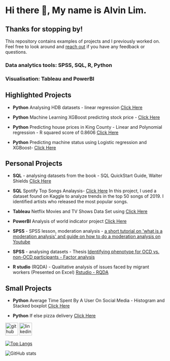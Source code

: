 # Hi there 👋, My name is Alvin Lim. 
## Thanks for stopping by!
This repository contains examples of projects and I previously worked on. Feel free to look around and [reach out](https://www.linkedin.com/in/alvinlimhh/) if you have any feedback or questions.

### **Data analytics tools: SPSS, SQL, R, Python**
### **Visualisation: Tableau and PowerBI**

## Highlighted Projects

- **Python** Analysing HDB datasets - linear regression [Click Here](https://github.com/alvinhh01/HDBanalysisCA1)

- **Python** Machine Learning XGBoost predicting stock price - [Click Here](https://github.com/alvinhh01/CA2)

- **Python** Predicting house prices in King County - Linear and Polynomial regression - R squared score of 0.8606 [Click Here](https://github.com/alvinhh01/KingCountyData/)

- **Python** Predicting machine status using Logistic regression and XGBoost- [Click Here](https://github.com/alvinhh01/CA2)
  
## Personal Projects


- **SQL** - analysing datasets from the book - SQL QuickStart Guide, Walter Shields [Click Here](https://github.com/alvinhh01/SQL)
  
- **SQL** Spotify Top Songs Analaysis- [Click Here](https://github.com/alvinhh01/SQLProjects/blob/main/questionsandanswers) In this project, I used a dataset found on Kaggle to analyze trends in the top 50 songs of 2019. I identified artists who released the most popular songs.

- **Tableau** Netflix Movies and TV Shows Data Set using [Click Here](https://public.tableau.com/app/profile/alvin.lim1189/viz/BookNetflix_17034049883370/Netflix?publish=yes)
  
- **PowerBI** Analysis of world indicator project  [Click Here](https://github.com/alvinhh01/POWERBI1)

- **SPSS** - SPSS lesson, moderation analysis - [a short tutorial on 'what is a moderation analysis' and guide on how to do a moderation analysis on Youtube](https://www.youtube.com/watch?v=ZMhP09c1vOk)

- **SPSS** - analysing datasets -  Thesis [Identifying phenotype for OCD vs. non-OCD participants - Factor analysis](https://github.com/alvinhh01/factoranalysisthesis/tree/main)

- **R studio** (RQDA) - Qualitative analysis of issues faced by migrant workers (Presented on Excel) [Rstudio - RQDA](https://github.com/alvinhh01/rqdapackage/)

## Small Projects
- **Python** Average Time Spent By A User On Social Media - Histogram and Stacked boxplot [Click Here](https://github.com/alvinhh01/SocialMediaUse/tree/main)
  
- **Python** If else pizza delivery [Click Here](https://github.com/alvinhh01/pizzadelivery/blob/main/Pizza%20calculator.py)


[<img src='https://cdn.jsdelivr.net/npm/simple-icons@3.0.1/icons/github.svg' alt='github' height='40'>](https://github.com/alvinhh01)  [<img src='https://cdn.jsdelivr.net/npm/simple-icons@3.0.1/icons/linkedin.svg' alt='linkedin' height='40'>](https://www.linkedin.com/in/https://www.linkedin.com/in/alvinlimhh//)  

[![Top Langs](https://github-readme-stats.vercel.app/api/top-langs/?username=alvinhh01)](https://github.com/anuraghazra/github-readme-stats)

![GitHub stats](https://github-readme-stats.vercel.app/api?username=alvinhh01&show_icons=true)  












